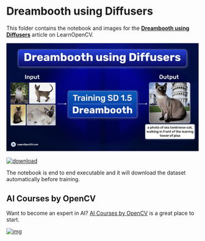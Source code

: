 # Dreambooth using Diffusers

This folder contains the notebook and images for the **[Dreambooth using Diffusers](https://learnopencv.com/dreambooth-using-diffusers)** article on LearnOpenCV.

![img](readme_images/dreambooth-using-diffusers-featured-image.gif)

[<img src="https://learnopencv.com/wp-content/uploads/2022/07/download-button-e1657285155454.png" alt="download" width="200">](https://www.dropbox.com/scl/fo/ej1xlmmgd4y7wkpzkb31o/h?rlkey=e37uubr4tzpf2ch3ps7f67638&dl=1)



The notebook is end to end executable and it will download the dataset automatically before training.

## AI Courses by OpenCV

Want to become an expert in AI? [AI Courses by OpenCV](https://opencv.org/courses/) is a great place to start.

[![img](https://learnopencv.com/wp-content/uploads/2023/01/AI-Courses-By-OpenCV-Github.png)](https://opencv.org/courses/)
